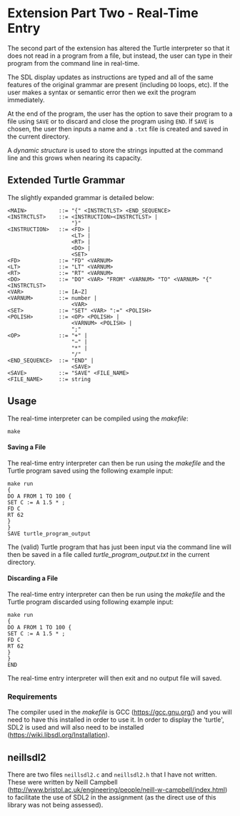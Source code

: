 # Extension Part Two - Real-Time Entry
The second part of the extension has altered the Turtle interpreter so that it does not read in a program from a file, but instead, the user can type in their program from the command line in real-time.

The SDL display updates as instructions are typed and all of the same features of the original grammar are present (including ```DO``` loops, etc). If the user makes a syntax or semantic error then we exit the program immediately. 

At the end of the program, the user has the option to save their program to a file using ```SAVE``` or to discard and close the program using ```END```. If ```SAVE``` is chosen, the user then inputs a name and a ```.txt``` file is created and saved in the current directory. 

A *dynamic structure* is used to store the strings inputted at the command line and this grows when nearing its capacity.

## Extended Turtle Grammar
The slightly expanded grammar is detailed below: 
```
<MAIN>          ::= "{" <INSTRCTLST> <END_SEQUENCE>
<INSTRCTLST>    ::= <INSTRUCTION><INSTRCTLST> | 
                    "}"
<INSTRUCTION>   ::= <FD> | 
                    <LT> | 
                    <RT> | 
                    <DO> | 
                    <SET>
<FD>            ::= "FD" <VARNUM>
<LT>            ::= "LT" <VARNUM>
<RT>            ::= "RT" <VARNUM>
<DO>            ::= "DO" <VAR> "FROM" <VARNUM> "TO" <VARNUM> "{" <INSTRCTLST>
<VAR>           ::= [A−Z]
<VARNUM>        ::= number | 
                    <VAR>
<SET>           ::= "SET" <VAR> ":=" <POLISH>
<POLISH>        ::= <OP> <POLISH> | 
                    <VARNUM> <POLISH> | 
                    ";"
<OP>            ::= "+" | 
                    "−" | 
                    "*" | 
                    "/"
<END_SEQUENCE>  ::= "END" | 
                    <SAVE>
<SAVE>          ::= "SAVE" <FILE_NAME>
<FILE_NAME>     ::= string
```
## Usage
The real-time interpreter can be compiled using the *makefile*:
```
make
```
#### Saving a File
The real-time entry interpreter can then be run using the *makefile* and the Turtle program saved using the following example input:
```
make run
{
DO A FROM 1 TO 100 {
SET C := A 1.5 * ; 
FD C
RT 62 
}
}
SAVE turtle_program_output
```

The (valid) Turtle program that has just been input via the command line will then be saved in a file called *turtle_program_output.txt* in the current directory.

#### Discarding a File
The real-time entry interpreter can then be run using the *makefile* and the Turtle program discarded using following example input:
```
make run
{
DO A FROM 1 TO 100 {
SET C := A 1.5 * ; 
FD C
RT 62 
}
}
END
```

The real-time entry interpreter will then exit and no output file will saved.

### Requirements
The compiler used in the *makefile* is GCC (https://gcc.gnu.org/) and you will need to have this installed in order to use it. In order to display the 'turtle', SDL2 is used and will also need to be installed (https://wiki.libsdl.org/Installation).

## neillsdl2
There are two files ```neillsdl2.c``` and ```neillsdl2.h``` that I have not written. These were written by Neill Campbell (http://www.bristol.ac.uk/engineering/people/neill-w-campbell/index.html) to facilitate the use of SDL2 in the assignment (as the direct use of this library was not being assessed).

